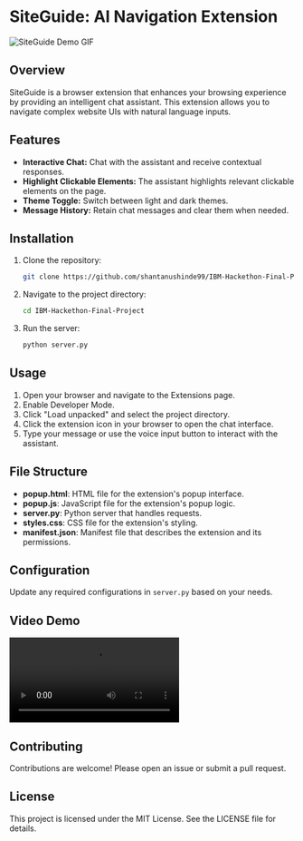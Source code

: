 # SiteGuide: AI Navigation Extension

![SiteGuide Demo GIF](2025-01-23%2015-00-06%20(online-video-cutter.com).gif)

## Overview
SiteGuide is a browser extension that enhances your browsing experience by providing an intelligent chat assistant. This extension allows you to navigate complex website UIs with natural language inputs.

## Features
- **Interactive Chat:** Chat with the assistant and receive contextual responses.
- **Highlight Clickable Elements:** The assistant highlights relevant clickable elements on the page.
- **Theme Toggle:** Switch between light and dark themes.
- **Message History:** Retain chat messages and clear them when needed.

## Installation
1. Clone the repository:

    ```bash
    git clone https://github.com/shantanushinde99/IBM-Hackethon-Final-Project
    ```

2. Navigate to the project directory:

    ```bash
    cd IBM-Hackethon-Final-Project
    ```

3. Run the server:

    ```bash
    python server.py
    ```

## Usage
1. Open your browser and navigate to the Extensions page.
2. Enable Developer Mode.
3. Click "Load unpacked" and select the project directory.
4. Click the extension icon in your browser to open the chat interface.
5. Type your message or use the voice input button to interact with the assistant.

## File Structure
- **popup.html**: HTML file for the extension's popup interface.
- **popup.js**: JavaScript file for the extension's popup logic.
- **server.py**: Python server that handles requests.
- **styles.css**: CSS file for the extension's styling.
- **manifest.json**: Manifest file that describes the extension and its permissions.

## Configuration
Update any required configurations in `server.py` based on your needs.

## Video Demo
![SiteGuide Demo Video](2025-01-23%2015-00-06%20(online-video-cutter.com).mp4)

## Contributing
Contributions are welcome! Please open an issue or submit a pull request.

## License
This project is licensed under the MIT License. See the LICENSE file for details.

